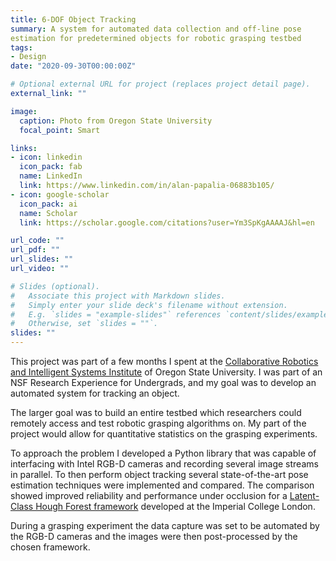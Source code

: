 ```yaml
---
title: 6-DOF Object Tracking
summary: A system for automated data collection and off-line pose
estimation for predetermined objects for robotic grasping testbed
tags:
- Design
date: "2020-09-30T00:00:00Z"

# Optional external URL for project (replaces project detail page).
external_link: ""

image:
  caption: Photo from Oregon State University
  focal_point: Smart

links:
- icon: linkedin
  icon_pack: fab
  name: LinkedIn
  link: https://www.linkedin.com/in/alan-papalia-06883b105/
- icon: google-scholar
  icon_pack: ai
  name: Scholar
  link: https://scholar.google.com/citations?user=Ym3SpKgAAAAJ&hl=en

url_code: ""
url_pdf: ""
url_slides: ""
url_video: ""

# Slides (optional).
#   Associate this project with Markdown slides.
#   Simply enter your slide deck's filename without extension.
#   E.g. `slides = "example-slides"` references `content/slides/example-slides.md`.
#   Otherwise, set `slides = ""`.
slides: ""
---
```


This project was part of a few months I spent at the <a
href="https://robotics.oregonstate.edu/"> Collaborative Robotics and Intelligent
Systems Institute</a> of Oregon State University. I was part of an NSF Research
Experience for Undergrads, and my goal was to develop an automated system for
tracking an object.

The larger goal was to build an entire testbed which researchers could remotely
access and test robotic grasping algorithms on. My part of the project would
allow for quantitative statistics on the grasping experiments.

To approach the problem I developed a Python library that was capable of
interfacing with Intel RGB-D cameras and recording several image streams in
parallel. To then perform object tracking several state-of-the-art pose
estimation techniques were implemented and compared. The comparison showed
improved reliability and performance under occlusion for a <a
href="https://labicvl.github.io/docs/pubs/Aly_ECCV_2014.pdf"> Latent-Class Hough
Forest framework</a> developed at the Imperial College London.

During a grasping experiment the data capture was set to be automated by the
RGB-D cameras and the images were then post-processed by the chosen framework.
